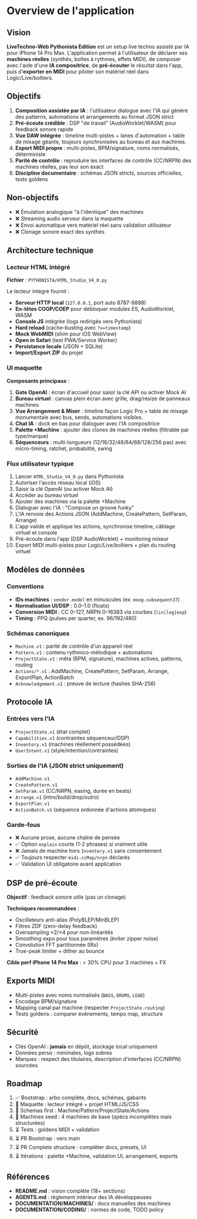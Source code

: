 # Overview de l'application

## Vision

**LiveTechno-Web Pythonista Edition** est un setup live techno assisté par IA pour iPhone 14 Pro Max. L'application permet à l'utilisateur de déclarer ses **machines réelles** (synthés, boîtes à rythmes, effets MIDI), de composer avec l'aide d'une **IA compositrice**, de **pré-écouter** le résultat dans l'app, puis d'**exporter en MIDI** pour piloter son matériel réel dans Logic/Live/boîtiers.

## Objectifs

1. **Composition assistée par IA** : l'utilisateur dialogue avec l'IA qui génère des patterns, automations et arrangements au format JSON strict
2. **Pré-écoute crédible** : DSP "de travail" (AudioWorklet/WASM) pour feedback sonore rapide
3. **Vue DAW intégrée** : timeline multi-pistes + lanes d'automation + table de mixage géante, toujours synchronisées au bureau et aux machines.
4. **Export MIDI propre** : multi-pistes, BPM/signature, noms normalisés, déterministe
5. **Parité de contrôle** : reproduire les interfaces de contrôle (CC/NRPN) des machines réelles, pas leur son exact
6. **Discipline documentaire** : schémas JSON stricts, sources officielles, tests goldens

## Non-objectifs

- ❌ Émulation analogique "à l'identique" des machines
- ❌ Streaming audio serveur dans la maquette
- ❌ Envoi automatique vers matériel réel sans validation utilisateur
- ❌ Clonage sonore exact des synthés

## Architecture technique

### Lecteur HTML intégré

**Fichier** : `PYTHONISTA/HTML_Studio_V4_0.py`

Le lecteur intégré fournit :

- **Serveur HTTP local** (`127.0.0.1`, port auto 8787-8888)
- **En-têtes COOP/COEP** pour débloquer modules ES, AudioWorklet, WASM
- **Console JS** intégrée (logs redirigés vers Pythonista)
- **Hard reload** (cache-busting avec `?v=timestamp`)
- **Mock WebMIDI** (shim pour iOS WebView)
- **Open in Safari** (test PWA/Service Worker)
- **Persistance locale** (JSON + SQLite)
- **Import/Export ZIP** du projet

### UI maquette

**Composants principaux** :

1. **Gate OpenAI** : écran d'accueil pour saisir la clé API ou activer Mock AI
2. **Bureau virtuel** : canvas plein écran avec grille, drag/resize de panneaux machines
3. **Vue Arrangement & Mixer** : timeline façon Logic Pro + table de mixage monumentale avec bus, sends, automations visibles.
4. **Chat IA** : dock en bas pour dialoguer avec l'IA compositrice
5. **Palette +Machine** : ajouter des clones de machines réelles (filtrable par type/marque)
6. **Séquenceurs** : multi-longueurs (12/16/32/48/64/68/128/256 pas) avec micro-timing, ratchet, probabilité, swing

### Flux utilisateur typique

1. Lancer `HTML_Studio_V4_0.py` dans Pythonista
2. Autoriser l'accès réseau local (iOS)
3. Saisir la clé OpenAI (ou activer Mock AI)
4. Accéder au bureau virtuel
5. Ajouter des machines via la palette +Machine
6. Dialoguer avec l'IA : "Compose un groove funky"
7. L'IA renvoie des Actions JSON (AddMachine, CreatePattern, SetParam, Arrange)
8. L'app valide et applique les actions, synchronise timeline, câblage virtuel et console
9. Pré-écoute dans l'app (DSP AudioWorklet) + monitoring mixeur
10. Export MIDI multi-pistes pour Logic/Live/boîtiers + plan du routing virtuel

## Modèles de données

### Conventions

- **IDs machines** : `vendor.model` en minuscules (ex: `moog.subsequent37`)
- **Normalisation UI/DSP** : 0.0–1.0 (floats)
- **Conversion MIDI** : CC 0–127, NRPN 0–16383 via courbes (`lin|log|exp`)
- **Timing** : PPQ (pulses per quarter, ex. 96/192/480)

### Schémas canoniques

- `Machine.v1` : parité de contrôle d'un appareil réel
- `Pattern.v1` : contenu rythmico-mélodique + automations
- `ProjectState.v1` : méta (BPM, signature), machines actives, patterns, routing
- `Actions/*.v1` : AddMachine, CreatePattern, SetParam, Arrange, ExportPlan, ActionBatch
- `Acknowledgement.v1` : preuve de lecture (hashes SHA-256)

## Protocole IA

### Entrées vers l'IA

- `ProjectState.v1` (état complet)
- `Capabilities.v1` (contraintes séquenceur/DSP)
- `Inventory.v1` (machines réellement possédées)
- `UserIntent.v1` (style/intention/contraintes)

### Sorties de l'IA (JSON strict uniquement)

- `AddMachine.v1`
- `CreatePattern.v1`
- `SetParam.v1` (CC/NRPN, easing, durée en beats)
- `Arrange.v1` (intro/build/drop/outro)
- `ExportPlan.v1`
- `ActionBatch.v1` (séquence ordonnée d'actions atomiques)

### Garde-fous

- ❌ Aucune prose, aucune chaîne de pensée
- ✅ Option `explain` courte (1-2 phrases) si vraiment utile
- ❌ Jamais de machine hors `Inventory.v1` sans consentement
- ✅ Toujours respecter `midi.ccMap/nrpn` déclarés
- ✅ Validation UI obligatoire avant application

## DSP de pré-écoute

**Objectif** : feedback sonore utile (pas un clonage)

**Techniques recommandées** :

- Oscillateurs anti-alias (PolyBLEP/MinBLEP)
- Filtres ZDF (zero-delay feedback)
- Oversampling ×2/×4 pour non-linéarités
- Smoothing expo pour tous paramètres (éviter zipper noise)
- Convolution FFT partitionnée (IRs)
- True-peak limiter + dither au bounce

**Cible perf iPhone 14 Pro Max** : < 30% CPU pour 3 machines + FX

## Exports MIDI

- Multi-pistes avec noms normalisés (`BASS`, `DRUMS`, `LEAD`)
- Encodage BPM/signature
- Mapping canal par machine (respecter `ProjectState.routing`)
- Tests goldens : comparer événements, tempo map, structure

## Sécurité

- Clés OpenAI : **jamais** en dépôt, stockage local uniquement
- Données perso : minimales, logs sobres
- Marques : respect des titulaires, description d'interfaces (CC/NRPN) sourcées

## Roadmap

1. ✅ Bootstrap : arbo complète, docs, schémas, gabarits
2. 🔄 Maquette : lecteur intégré + projet HTML/JS/CSS
3. 🔄 Schemas first : Machine/Pattern/ProjectState/Actions
4. 🔄 Machines seed : 4 machines de base (spécs incomplètes mais structurées)
5. ⏳ Tests : goldens MIDI + validation
6. ⏳ PR Bootstrap : vers main
7. ⏳ PR Complete structure : compléter docs, presets, UI
8. ⏳ Itérations : palette +Machine, validation UI, arrangement, exports

## Références

- **README.md** : vision complète (18+ sections)
- **AGENTS.md** : règlement intérieur des IA développeuses
- **DOCUMENTATION/MACHINES/** : docs manuelles des machines
- **DOCUMENTATION/CODING/** : normes de code, TODO policy


